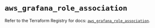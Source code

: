 # `aws_grafana_role_association`

Refer to the Terraform Registry for docs: [`aws_grafana_role_association`](https://registry.terraform.io/providers/hashicorp/aws/4.67.0/docs/resources/grafana_role_association).
